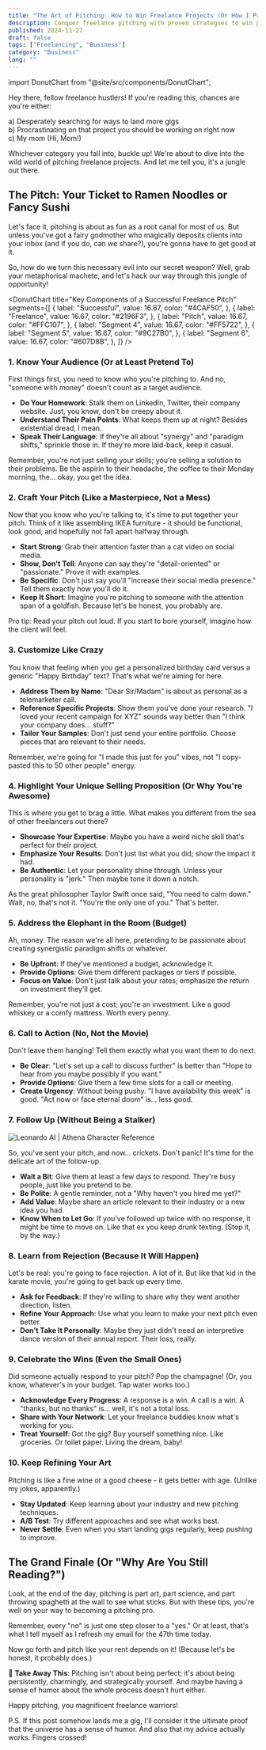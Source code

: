 ```yaml
---
title: "The Art of Pitching: How to Win Freelance Projects (Or How I Pretend to Know What I'm Doing)"
description: Conquer freelance pitching with proven strategies to win projects. Learn to stand out, connect with clients, and secure more gigs in this practical guide.
published: 2024-11-27
draft: false
tags: ["Freelancing", "Business"]
category: "Business"
lang: ""
---
```


<!-- ![Hero Image](./heroImage.jpg) -->

import DonutChart from "@site/src/components/DonutChart";

Hey there, fellow freelance hustlers! If you're reading this, chances are you're either:

a) Desperately searching for ways to land more gigs  
b) Procrastinating on that project you should be working on right now  
c) My mom (Hi, Mom!)

Whichever category you fall into, buckle up! We're about to dive into the wild world of pitching freelance projects. And let me tell you, it's a jungle out there.


## The Pitch: Your Ticket to Ramen Noodles or Fancy Sushi

Let's face it, pitching is about as fun as a root canal for most of us. But unless you've got a fairy godmother who magically deposits clients into your inbox (and if you do, can we share?), you're gonna have to get good at it.

So, how do we turn this necessary evil into our secret weapon? Well, grab your metaphorical machete, and let's hack our way through this jungle of opportunity!

<DonutChart
  title="Key Components of a Successful Freelance Pitch"
  segments={[
    {
      label: "Successful",
      value: 16.67,
      color: "#4CAF50",
    },
    {
      label: "Freelance",
      value: 16.67,
      color: "#2196F3",
    },
    {
      label: "Pitch",
      value: 16.67,
      color: "#FFC107",
    },
    {
      label: "Segment 4",
      value: 16.67,
      color: "#FF5722",
    },
    {
      label: "Segment 5",
      value: 16.67,
      color: "#9C27B0",
    },
    {
      label: "Segment 6",
      value: 16.67,
      color: "#607D8B",
    },
  ]}
/>

### 1. Know Your Audience (Or at Least Pretend To)

First things first, you need to know who you're pitching to. And no, "someone with money" doesn't count as a target audience.

- **Do Your Homework**: Stalk them on LinkedIn, Twitter, their company website. Just, you know, don't be creepy about it.
- **Understand Their Pain Points**: What keeps them up at night? Besides existential dread, I mean.
- **Speak Their Language**: If they're all about "synergy" and "paradigm shifts," sprinkle those in. If they're more laid-back, keep it casual.

Remember, you're not just selling your skills; you're selling a solution to their problems. Be the aspirin to their headache, the coffee to their Monday morning, the... okay, you get the idea.

### 2. Craft Your Pitch (Like a Masterpiece, Not a Mess)

Now that you know who you're talking to, it's time to put together your pitch. Think of it like assembling IKEA furniture - it should be functional, look good, and hopefully not fall apart halfway through.

- **Start Strong**: Grab their attention faster than a cat video on social media.
- **Show, Don't Tell**: Anyone can say they're "detail-oriented" or "passionate." Prove it with examples.
- **Be Specific**: Don't just say you'll "increase their social media presence." Tell them exactly how you'll do it.
- **Keep It Short**: Imagine you're pitching to someone with the attention span of a goldfish. Because let's be honest, you probably are.

Pro tip: Read your pitch out loud. If you start to bore yourself, imagine how the client will feel.

### 3. Customize Like Crazy

You know that feeling when you get a personalized birthday card versus a generic "Happy Birthday" text? That's what we're aiming for here.

- **Address Them by Name**: "Dear Sir/Madam" is about as personal as a telemarketer call.
- **Reference Specific Projects**: Show them you've done your research. "I loved your recent campaign for XYZ" sounds way better than "I think your company does... stuff?"
- **Tailor Your Samples**: Don't just send your entire portfolio. Choose pieces that are relevant to their needs.

Remember, we're going for "I made this just for you" vibes, not "I copy-pasted this to 50 other people" energy.

### 4. Highlight Your Unique Selling Proposition (Or Why You're Awesome)

This is where you get to brag a little. What makes you different from the sea of other freelancers out there?

- **Showcase Your Expertise**: Maybe you have a weird niche skill that's perfect for their project.
- **Emphasize Your Results**: Don't just list what you did; show the impact it had.
- **Be Authentic**: Let your personality shine through. Unless your personality is "jerk." Then maybe tone it down a notch.

As the great philosopher Taylor Swift once said, "You need to calm down." Wait, no, that's not it. "You're the only one of you." That's better.

### 5. Address the Elephant in the Room (Budget)

Ah, money. The reason we're all here, pretending to be passionate about creating synergistic paradigm shifts or whatever.

- **Be Upfront**: If they've mentioned a budget, acknowledge it.
- **Provide Options**: Give them different packages or tiers if possible.
- **Focus on Value**: Don't just talk about your rates; emphasize the return on investment they'll get.

Remember, you're not just a cost; you're an investment. Like a good whiskey or a comfy mattress. Worth every penny.

### 6. Call to Action (No, Not the Movie)

Don't leave them hanging! Tell them exactly what you want them to do next.

- **Be Clear**: "Let's set up a call to discuss further" is better than "Hope to hear from you maybe possibly if you want."
- **Provide Options**: Give them a few time slots for a call or meeting.
- **Create Urgency**: Without being pushy. "I have availability this week" is good. "Act now or face eternal doom" is... less good.

### 7. Follow Up (Without Being a Stalker)

![Leonardo AI | Athena Character Reference](https://res-3.cloudinary.com/ddicetqs5/image/upload/f_auto,fl_force_strip,q_auto:best/v1/wayfinder-ghost-blog/JE1fL1k-U_8pS84ptg22BcqErdt0gMh19cVV5g2dKT8)

So, you've sent your pitch, and now... crickets. Don't panic! It's time for the delicate art of the follow-up.

- **Wait a Bit**: Give them at least a few days to respond. They're busy people, just like you pretend to be.
- **Be Polite**: A gentle reminder, not a "Why haven't you hired me yet?"
- **Add Value**: Maybe share an article relevant to their industry or a new idea you had.
- **Know When to Let Go**: If you've followed up twice with no response, it might be time to move on. Like that ex you keep drunk texting. (Stop it, by the way.)

### 8. Learn from Rejection (Because It Will Happen)

Let's be real: you're going to face rejection. A lot of it. But like that kid in the karate movie, you're going to get back up every time.

- **Ask for Feedback**: If they're willing to share why they went another direction, listen.
- **Refine Your Approach**: Use what you learn to make your next pitch even better.
- **Don't Take It Personally**: Maybe they just didn't need an interpretive dance version of their annual report. Their loss, really.

### 9. Celebrate the Wins (Even the Small Ones)

Did someone actually respond to your pitch? Pop the champagne! (Or, you know, whatever's in your budget. Tap water works too.)

- **Acknowledge Every Progress**: A response is a win. A call is a win. A "thanks, but no thanks" is... well, it's not a total loss.
- **Share with Your Network**: Let your freelance buddies know what's working for you.
- **Treat Yourself**: Got the gig? Buy yourself something nice. Like groceries. Or toilet paper. Living the dream, baby!

### 10. Keep Refining Your Art

Pitching is like a fine wine or a good cheese - it gets better with age. (Unlike my jokes, apparently.)

- **Stay Updated**: Keep learning about your industry and new pitching techniques.
- **A/B Test**: Try different approaches and see what works best.
- **Never Settle**: Even when you start landing gigs regularly, keep pushing to improve.

## The Grand Finale (Or "Why Are You Still Reading?")

Look, at the end of the day, pitching is part art, part science, and part throwing spaghetti at the wall to see what sticks. But with these tips, you're well on your way to becoming a pitching pro.

Remember, every "no" is just one step closer to a "yes." Or at least, that's what I tell myself as I refresh my email for the 47th time today.

Now go forth and pitch like your rent depends on it! (Because let's be honest, it probably does.)

🌟 **Take Away This**: Pitching isn't about being perfect; it's about being persistently, charmingly, and strategically yourself. And maybe having a sense of humor about the whole process doesn't hurt either.

Happy pitching, you magnificent freelance warriors!

P.S. If this post somehow lands me a gig, I'll consider it the ultimate proof that the universe has a sense of humor. And also that my advice actually works. Fingers crossed!
